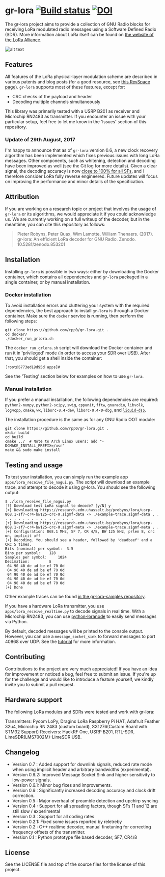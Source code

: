 gr-lora [![Build status](https://api.travis-ci.org/rpp0/gr-lora.svg)](https://travis-ci.org/rpp0/gr-lora) [![DOI](https://zenodo.org/badge/DOI/10.5281/zenodo.853201.svg)](https://doi.org/10.5281/zenodo.853201)
=======

The gr-lora project aims to provide a collection of GNU Radio blocks for receiving LoRa modulated radio messages using a Software Defined Radio (SDR). More information about LoRa itself can be found on [the website of the LoRa Alliance](https://www.lora-alliance.org/).

![alt text](https://github.com/rpp0/gr-lora/blob/master/examples/screenshot.png "gr-lora example")

## Features

All features of the LoRa physical-layer modulation scheme are described in various patents and blog posts (for a good resource, see [this RevSpace page](https://revspace.nl/DecodingLora)). ```gr-lora``` supports most of these features, except for:

- CRC checks of the payload and header
- Decoding multiple channels simultaneously

This library was primarily tested with a USRP B201 as receiver and Microchip RN2483 as transmitter. If you encounter an issue with your particular setup, feel free to let me know in the 'Issues' section of this repository.


### Update of 29th August, 2017

I'm happy to announce that as of ```gr-lora``` version 0.6, a new clock recovery algorithm has been implemented which fixes previous issues with long LoRa messages. Other components, such as whitening, detection and decoding have been improved as well (see the Git log for more details). Given a clear signal, the decoding accuracy is now [close to 100% for all SFs](https://github.com/rpp0/gr-lora/tree/master/docs/test-results), and I therefore consider LoRa fully reverse engineered. Future updates will focus on improving the performance and minor details of the specification.


## Attribution

If you are working on a research topic or project that involves the usage of ```gr-lora``` or its algorithms, we would appreciate it if you could acknowledge us. We are currently working on a full writeup of the decoder, but in the meantime, you can cite this repository as follows:

> Pieter Robyns, Peter Quax, Wim Lamotte, William Thenaers. (2017). gr-lora: An efficient LoRa decoder for GNU Radio. Zenodo. 10.5281/zenodo.853201


## Installation

Installing `gr-lora` is possible in two ways: either by downloading the Docker container, which contains all dependencies and `gr-lora` packaged in a single container, or by manual installation.

### Docker installation

To avoid installation errors and cluttering your system with the required dependencies, the best approach to install `gr-lora` is through a Docker container. Make sure the `docker` service is running, then perform the following steps:

```
git clone https://github.com/rpp0/gr-lora.git .
cd docker/
./docker_run_grlora.sh
```

The `docker_run_grlora.sh` script will download the Docker container and run it in 'privileged' mode (in order to access your SDR over USB). After that, you should get a shell inside the container:

```
[root@5773ed19d95d apps]#
```

See the 'Testing' section below for examples on how to use `gr-lora`.

### Manual installation

If you prefer a manual installation, the following dependencies are required: `python2-numpy`, `python2-scipy`, `swig`, `cppunit`, `fftw`, `gnuradio`, `libvolk`, `log4cpp`, `cmake`, `wx`, `liborc-0.4-dev`, `liborc-0.4-0-dbg`, and [`liquid-dsp`](https://github.com/jgaeddert/liquid-dsp).

The installation procedure is the same as for any GNU Radio OOT module:

```
git clone https://github.com/rpp0/gr-lora.git .
mkdir build
cd build
cmake ../  # Note to Arch Linux users: add "-DCMAKE_INSTALL_PREFIX=/usr"
make && sudo make install
```

## Testing and usage

To test your installation, you can simply run the example app ```apps/lora_receive_file_nogui.py```. The script will download an example trace, and attempt to decode it using gr-lora. You should see the following output:

```
$ ./lora_receive_file_nogui.py
[?] Download test LoRa signal to decode? [y/N] y
[+] Downloading https://research.edm.uhasselt.be/probyns/lora/usrp-868.1-sf7-cr4-bw125-crc-0.sigmf-data -> ./example-trace.sigmf-data . . . . . . . . . . . . . . . . . .
[+] Downloading https://research.edm.uhasselt.be/probyns/lora/usrp-868.1-sf7-cr4-bw125-crc-0.sigmf-meta -> ./example-trace.sigmf-meta . .
[+] Configuration: 868.1 MHz, SF 7, CR 4/8, BW 125 kHz, prlen 8, crc on, implicit off
[+] Decoding. You should see a header, followed by 'deadbeef' and a CRC 5 times.
Bits (nominal) per symbol: 	3.5
Bins per symbol: 	128
Samples per symbol: 	1024
Decimation: 		8
 04 90 40 de ad be ef 70 0d
 04 90 40 de ad be ef 70 0d
 04 90 40 de ad be ef 70 0d
 04 90 40 de ad be ef 70 0d
 04 90 40 de ad be ef 70 0d
[+] Done
```

Other example traces can be found [in the gr-lora-samples repository](https://github.com/rpp0/gr-lora-samples).

If you have a hardware LoRa transmitter, you use ```apps/lora_receive_realtime.py``` to decode signals in real time. With a Microchip RN2483, you can use [python-loranode](https://github.com/rpp0/python-loranode) to easily send messages via Python.

By default, decoded messages will be printed to the console output. However, you can use a `message_socket_sink` to forward messages to port 40868 over UDP. See the [tutorial](https://github.com/rpp0/gr-lora/wiki/Capturing-LoRa-signals-using-an-RTL-SDR-device) for more information.


## Contributing

Contributions to the project are very much appreciated! If you have an idea for improvement or noticed a bug, feel free to submit an issue. If you're up for the challenge and would like to introduce a feature yourself, we kindly invite you to submit a pull request.


## Hardware support

The following LoRa modules and SDRs were tested and work with gr-lora:

Transmitters: Pycom LoPy, Dragino LoRa Raspberry Pi HAT, Adafruit Feather 32u4, Microchip RN 2483 (custom board), SX1276(Custom Board with STM32 Support)
Receivers: HackRF One, USRP B201, RTL-SDR, LimeSDR(LMS7002M)-LimeSDR USB.


## Changelog

- Version 0.7  : Added support for downlink signals, reduced rate mode when using implicit header and arbitrary bandwidths (experimental).
- Version 0.6.2: Improved Message Socket Sink and higher sensitivity to low-power signals.
- Version 0.6.1: Minor bug fixes and improvements.
- Version 0.6  : Significantly increased decoding accuracy and clock drift correction.
- Version 0.5  : Major overhaul of preamble detection and upchirp syncing
- Version 0.4  : Support for all spreading factors, though SFs 11 and 12 are still slow / experimental
- Version 0.3  : Support for all coding rates
- Version 0.2.1: Fixed some issues reported by reletreby
- Version 0.2  : C++ realtime decoder, manual finetuning for correcting frequency offsets of the transmitter.
- Version 0.1  : Python prototype file based decoder, SF7, CR4/8


## License

See the LICENSE file and top of the source files for the license of this project.
